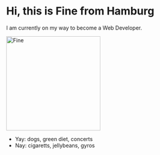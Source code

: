 <h1>Hi, this is Fine from Hamburg</h1>

I am currently on my way to become a Web Developer.

<img src="https://scontent-ham3-1.xx.fbcdn.net/v/t1.18169-9/27868077_2048370748712257_2599328535756099665_n.jpg?_nc_cat=105&ccb=1-7&_nc_sid=174925&_nc_ohc=1erprfonvSoAX-oP2oM&_nc_ht=scontent-ham3-1.xx&oh=00_AT9PLfT7CsSi8yU33urYacHo1wea36dE7OYJRs_pkLxVsA&oe=63029A12" alt="Fine" width="250" height="250">

<div>
<ul>
  <li>Yay: dogs, green diet, concerts</li>
  <li>Nay: cigaretts, jellybeans, gyros</li>
  </ul>
</div>

